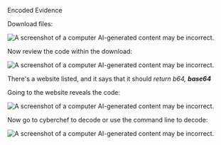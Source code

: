 Encoded Evidence

Download files:

![A screenshot of a computer AI-generated content may be
incorrect.](images/image1.png)

Now review the code within the download:

![A screenshot of a computer AI-generated content may be
incorrect.](images/image2.png)

There's a website listed, and it says that it should *return b64,
**base64***

Going to the website reveals the code:

![A screenshot of a computer AI-generated content may be
incorrect.](images/image3.png)

Now go to cyberchef to decode or use the command line to decode:

![A screenshot of a computer AI-generated content may be
incorrect.](images/image4.png)

